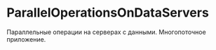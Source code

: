 # ParallelOperationsOnDataServers
Параллельные операции на серверах с данными.
Многопоточное приложение.
